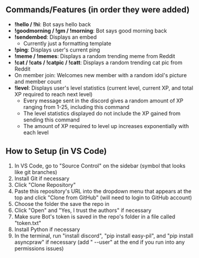 ## Commands/Features (in order they were added)

- **!hello / !hi**: Bot says hello back
- **!goodmorning / !gm / !morning**: Bot says good morning back
- **!sendembed**: Displays an embed
  - Currently just a formatting template
- **!ping**: Displays user's current ping
- **!meme / !memes**: Displays a random trending meme from Reddit
- **!cat / !cats / !catpic / !catt**: Displays a random trending cat pic from Reddit
- On member join: Welcomes new member with a random idol's picture and member count
- **!level**: Displays user's level statistics (current level, current XP, and total XP required to reach next level)
  - Every message sent in the discord gives a random amount of XP ranging from 1-25, including this command
  - The level statistics displayed do not include the XP gained from sending this command
  - The amount of XP required to level up increases exponentially with each level


## How to Setup (in VS Code)

1. In VS Code, go to "Source Control" on the sidebar (symbol that looks like git branches)
2. Install Git if necessary
3. Click "Clone Repository"
4. Paste this repository's URL into the dropdown menu that appears at the top and click "Clone from GitHub" (will need to login to GitHub account)
5. Choose the folder the save the repo in
6. Click "Open" and "Yes, I trust the authors" if necessary
7. Make sure Bot's token is saved in the repo's folder in a file called "token.txt"
8. Install Python if necessary
9. In the terminal, run "install discord", "pip install easy-pil", and "pip install asyncpraw" if necessary (add " --user" at the end if you run into any permissions issues)
